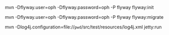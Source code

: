 
mvn -Dflyway.user=oph -Dflyway.password=oph -P flyway flyway:init

mvn -Dflyway.user=oph -Dflyway.password=oph -P flyway flyway:migrate

mvn -Dlog4j.configuration=file://`pwd`/src/test/resources/log4j.xml  jetty:run
